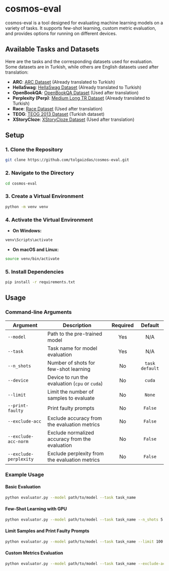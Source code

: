# cosmos-eval

cosmos-eval is a tool designed for evaluating machine learning models on a variety of tasks. It supports few-shot learning, custom metric evaluation, and provides options for running on different devices.

## Available Tasks and Datasets

Here are the tasks and the corresponding datasets used for evaluation. Some datasets are in Turkish, while others are English datasets used after translation:

- **ARC**: [ARC Dataset](https://huggingface.co/datasets/malhajar/arc-tr-v0.2) (Already translated to Turkish)
- **HellaSwag**: [HellaSwag Dataset](https://huggingface.co/datasets/malhajar/hellaswag_tr-v0.2) (Already translated to Turkish)
- **OpenBookQA**: [OpenBookQA Dataset](https://huggingface.co/datasets/allenai/openbookqa) (Used after translation)
- **Perplexity (Perp)**: [Medium Long TR Dataset](tasks/perp/ds/medium_long_tr.csv) (Already translated to Turkish)
- **Race**: [Race Dataset](https://huggingface.co/datasets/ehovy/race) (Used after translation)
- **TEOG**: [TEOG 2013 Dataset](https://huggingface.co/datasets/aliardaf/LLMs-Turkish-TEOG-Leaderboard/resolve/main/teog_2013_text.csv) (Turkish dataset)
- **XStoryCloze**: [XStoryCloze Dataset](https://huggingface.co/datasets/juletxara/xstory_cloze) (Used after translation)

## Setup

### 1. Clone the Repository

```bash
git clone https://github.com/tolgaizdas/cosmos-eval.git
```

### 2. Navigate to the Directory

```bash
cd cosmos-eval
```

### 3. Create a Virtual Environment

```bash
python -m venv venv
```

### 4. Activate the Virtual Environment

* **On Windows:**

```bash
venv\Scripts\activate
```

* **On macOS and Linux:**

```bash
source venv/bin/activate
```
  
### 5. Install Dependencies

```bash
pip install -r requirements.txt
```

## Usage

### Command-line Arguments

| Argument               | Description                                     | Required |    Default     |
|------------------------|-------------------------------------------------|:--------:|:--------------:|
| `--model`              | Path to the pre-trained model                   |   Yes    |      N/A       |
| `--task`               | Task name for model evaluation                  |   Yes    |      N/A       |
| `--n_shots`            | Number of shots for few-shot learning           |    No    | `task default` |
| `--device`             | Device to run the evaluation (`cpu` or `cuda`)  |    No    |     `cuda`     |
| `--limit`              | Limit the number of samples to evaluate         |    No    |     `None`     |
| `--print-faulty`       | Print faulty prompts                            |    No    |    `False`     |
| `--exclude-acc`        | Exclude accuracy from the evaluation metrics    |    No    |    `False`     |
| `--exclude-acc-norm`   | Exclude normalized accuracy from the evaluation |    No    |    `False`     |
| `--exclude-perplexity` | Exclude perplexity from the evaluation metrics  |    No    |    `False`     |

### Example Usage

#### Basic Evaluation

```bash
python evaluator.py --model path/to/model --task task_name
```

#### Few-Shot Learning with GPU

```bash
python evaluator.py --model path/to/model --task task_name --n_shots 5 --device cuda
```

#### Limit Samples and Print Faulty Prompts

```bash
python evaluator.py --model path/to/model --task task_name --limit 100 --print-faulty
```

#### Custom Metrics Evaluation

```bash
python evaluator.py --model path/to/model --task task_name --exclude-acc --exclude-perplexity
```

